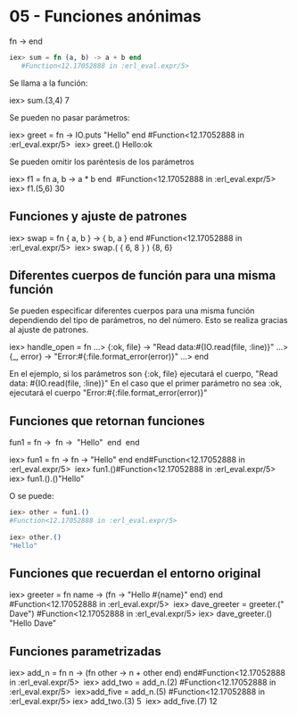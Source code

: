 # 05 - Funciones anónimas

fn <parametros> -> <cuerpo> end

```elixir
iex>​ sum = ​fn​ (a, b) -> a + b ​end​
​   #Function<12.17052888 in :erl_eval.expr/5>
```

Se llama a la función:

iex> sum.(3,4)
7

Se pueden no pasar parámetros:

​iex>​ greet = ​fn​ -> IO.puts ​"​​Hello"​ ​end​
​   #Function<12.17052888 in :erl_eval.expr/5>
​
​iex>​ greet.()
​Hello
​:ok

Se pueden omitir los paréntesis de los parámetros

iex>​ f1 = ​fn​ a, b -> a * b ​end​
​   #Function<12.17052888 in :erl_eval.expr/5>
​
iex>​ f1.(5,6)
​30

## Funciones y ajuste de patrones

​iex>​ swap = ​fn​ { a, b } -> { b, a } ​end​
​   #Function<12.17052888 in :erl_eval.expr/5>
​
​iex>​ swap.( { 6, 8 } )
​{8, 6}

## Diferentes cuerpos de función para una misma función
Se pueden especificar diferentes cuerpos para una misma función dependiendo del tipo de parámetros, no del número.
Esto se realiza gracias al ajuste de patrones.

​iex>​ handle_open = ​fn​
​​...>​   {​:ok​, file}  -> ​"​​Read data: ​​#{​IO.read(file, ​:line​)​}​​"​
​​...>​   {_,   error} -> ​"​​Error: ​​#{​​:file​.format_error(error)​}​​"​
​​...>​ ​end​

En el ejemplo, si los parámetros son {:ok, file} ejecutará el cuerpo, "​​Read data: ​​#{​IO.read(file, ​:line​)​}​​"​
En el caso que el primer parámetro no sea :ok, ejecutará el cuerpo "​​Error: ​​#{​​:file​.format_error(error)​}​​"​

## Funciones que retornan funciones
fun1 = ​fn​ ->
​          fn​ ->
​            ​"​​Hello"​
​          ​end​
​       ​end​

iex>​ fun1 = ​fn​ -> ​fn​ -> ​"​​Hello"​ ​end​ ​end​
​#Function<12.17052888 in :erl_eval.expr/5>
​
​iex>​ fun1.()
​#Function<12.17052888 in :erl_eval.expr/5>
​
​iex>​ fun1.().()
​"Hello"

O se puede:

```elixir
iex>​ other = fun1.()
​#Function<12.17052888 in :erl_eval.expr/5>
​
​iex>​ other.()
​"Hello"
```

## Funciones que recuerdan el entorno original

​iex>​ greeter = ​fn​ name -> (​fn​ -> ​"​​Hello ​​#{​name​}​​"​ ​end​) ​end​
​#Function<12.17052888 in :erl_eval.expr/5>
​
​iex>​ dave_greeter = greeter.(​"​​Dave"​)
​#Function<12.17052888 in :erl_eval.expr/5>
​
​iex>​ dave_greeter.()
​"Hello Dave"

## Funciones parametrizadas

​iex>​ add_n = ​fn​ n -> (​fn​ other -> n + other ​end​) ​end​
​#Function<12.17052888 in :erl_eval.expr/5>
​
​iex>​ add_two = add_n.(2)
​#Function<12.17052888 in :erl_eval.expr/5>
​
​iex>​ add_five = add_n.(5)
​#Function<12.17052888 in :erl_eval.expr/5>
​
​iex>​ add_two.(3)
​5
​
​iex>​ add_five.(7)
​12